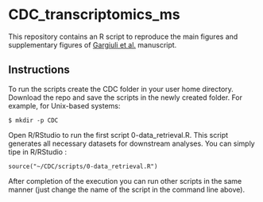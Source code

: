 # CDC_transcriptomics_ms
This repository contains an R script to reproduce the main figures and supplementary figures of [Gargiuli et al.](https://www.mdpi.com/2072-6694/13/12/2903) manuscript.

## Instructions
To run the scripts create the CDC folder in your user home directory. Download the repo and save the scripts in the newly created folder.
For example, for Unix-based systems:

```
$ mkdir -p CDC
```

Open R/RStudio to run the first script 0-data_retrieval.R. This script generates all necessary datasets for downstream analyses.
You can simply tipe in R/RStudio :

```
source("~/CDC/scripts/0-data_retrieval.R")
```

After completion of the execution you can run other scripts in the same manner (just change the name of the script in the command line above).
